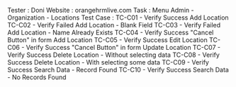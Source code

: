 Tester : Doni
Website : orangehrmlive.com
Task : Menu Admin - Organization - Locations
Test Case :
  TC-C01 - Verify Success Add Location
  TC-C02 - Verify Failed Add Location - Blank Field
  TC-C03 - Verify Failed Add Location - Name Already Exists
  TC-C04 - Verify Success "Cancel Button" in form Add Location
  TC-C05 - Verify Success Edit Location
  TC-C06 - Verify Success "Cancel Button" in form Update Location
  TC-C07 - Verify Success Delete Location - Without selecting data
  TC-C08 - Verify Success Delete Location - With selecting some data
  TC-C09 - Verify Success Search Data - Record Found
  TC-C10 - Verify Success Search Data - No Records Found
